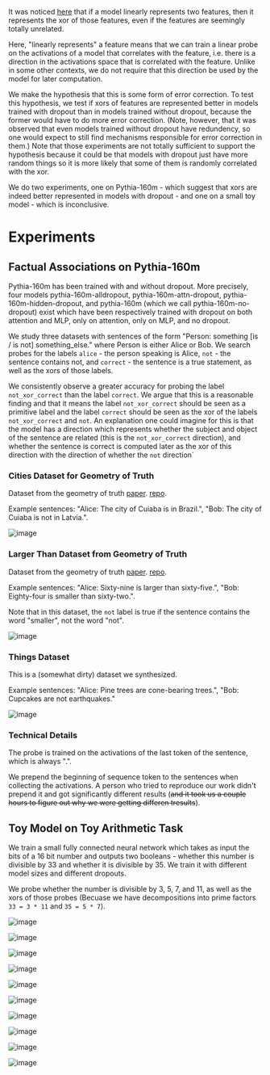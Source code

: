 It was noticed [here](https://www.lesswrong.com/posts/hjJXCn9GsskysDceS/what-s-up-with-llms-representing-xors-of-arbitrary-features) that if a model linearly represents two features, then it represents the xor of those features, even if the features are seemingly totally unrelated.

Here, "linearly represents" a feature means that we can train a linear probe on the activations of a model that correlates with the feature, i.e. there is a direction in the activations space that is correlated with the feature.
Unlike in some other contexts, we do not require that this direction be used by the model for later computation.

We make the hypothesis that this is some form of error correction.
To test this hypothesis, we test if xors of features are represented better in models trained with dropout than in models trained without dropout, because the former would have to do more error correction.
(Note, however, that it was observed that even models trained without dropout have redundency, so one would expect to still find mechanisms responsible for error correction in them.)
Note that those experiments are not totally sufficient to support the hypothesis because it could be that models with dropout just have more random things so it is more likely that some of them is randomly correlated with the xor.

We do two experiments, one on Pythia-160m - which suggest that xors are indeed better represented in models with dropout - and one on a small toy model - which is inconclusive.

# Experiments

## Factual Associations on Pythia-160m

Pythia-160m has been trained with and without dropout.
More precisely, four models pythia-160m-alldropout, pythia-160m-attn-dropout, pythia-160m-hidden-dropout, and pythia-160m (which we call pythia-160m-no-dropout) exist which have been respectively trained with dropout on both attention and MLP, only on attention, only on MLP, and no dropout.

We study three datasets with sentences of the form "Person: something [is / is not] something_else." where Person is either Alice or Bob.
We search probes for the labels `alice` - the person speaking is Alice, `not` - the sentence contains not, and `correct` - the sentence is a true statement, as well as the xors of those labels.

We consistently observe a greater accuracy for probing the label `not_xor_correct` than the label `correct`.
We argue that this is a reasonable finding and that it means the label `not_xor_correct` should be seen as a primitive label and the label `correct` should be seen as the xor of the labels `not_xor_correct` and `not`.
An explanation one could imagine for this is that the model has a direction which represents whether the subject and object of the sentence are related (this is the `not_xor_correct` direction), and whether the sentence is correct is computed later as the xor of this direction with the direction of whether the `not` direction`

### Cities Dataset for Geometry of Truth

Dataset from the geometry of truth [paper](https://arxiv.org/abs/2310.06824). [repo](https://github.com/saprmarks/geometry-of-truth).

Example sentences: "Alice: The city of Cuiaba is in Brazil.", "Bob: The city of Cuiaba is not in Latvia.".

![image](plot_cities.png)

### Larger Than Dataset from Geometry of Truth

Dataset from the geometry of truth [paper](https://arxiv.org/abs/2310.06824). [repo](https://github.com/saprmarks/geometry-of-truth).

Example sentences: "Alice: Sixty-nine is larger than sixty-five.", "Bob: Eighty-four is smaller than sixty-two.".

Note that in this dataset, the `not` label is true if the sentence contains the word "smaller", not the word "not".

![image](plot_larger_than.png)

### Things Dataset

This is a (somewhat dirty) dataset we synthesized.

Example sentences: "Alice: Pine trees are cone-bearing trees.", "Bob: Cupcakes are not earthquakes."

![image](plot_things.png)

### Technical Details

The probe is trained on the activations of the last token of the sentence, which is always ".".

We prepend the beginning of sequence token to the sentences when collecting the activations.
A person who tried to reproduce our work didn't prepend it and got significantly different results (~~and it took us a couple hours to figure out why we were getting differen tresults~~).

## Toy Model on Toy Arithmetic Task

We train a small fully connected neural network which takes as input the bits of a 16 bit number and outputs two booleans - whether this number is divisible by 33 and whether it is divisible by 35.
We train it with different model sizes and different dropouts.

We probe whether the number is divisible by 3, 5, 7, and 11, as well as the xors of those probes (Becuase we have decompositions into prime factors `33 = 3 * 11` and `35 = 5 * 7`).

![image](toy_test_accuracies.png)

![image](plot_toy_1.png)

![image](plot_toy_2.png)

![image](plot_toy_3.png)

![image](plot_toy_4.png)

![image](plot_toy_5.png)

![image](plot_toy_6.png)

![image](plot_toy_7.png)

![image](plot_toy_8.png)

![image](plot_toy_9.png)
